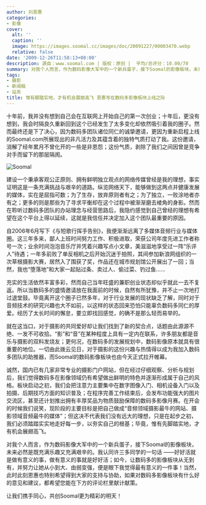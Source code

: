```yaml
---
author: 刘恩惠
categories:
- 影像
cover:
  alt: ''
  caption: ''
  image: https://images.soomal.cc/images/doc/20091227/00003470.webp
  relative: false
date: '2009-12-26T11:58:13+08:00'
description: 源自：www.soomal.com | 版权：原创 |  平均/总评分：10.00/70
summary: 对我个人而言，作为数码影像大军中的一个新兵蛋子，接下Soomal的影像板块，未来必然是既充满乐趣又充满艰辛的。我认同许三多同学的一句话――好好活就是做有意义的事，做有意义的事就是好好活；如今，让数码多的影像板块从无到有，并努力让她从小到大、由弱变强，便是眼下我觉得最有意义的一件事！当然，此时此刻恩惠也特别希望得到大家的支持与协助，如果对数码多影像板块有什么好的意见和建议，都希望您能在下方的评论栏里献计献策
tags:
- 摄影
- 新闻稿
- 站务
title: 惟有脚踏实地，才有机会展翅高飞 恩惠写在数码多影像板块上线之际
---
```


十年前，我并没有想到自己会在互联网上开始自己的第一次创业；十年后，更没有想到，我会时隔良久重新回到这个已经发生了太多变化却依然吸引着我的圈子。然而最终还是下了决心，因为数码多团队诸位同仁的诚挚邀请，更因为重新启程上线的Soomal.com所展现出的非凡活力及其蕴含着的独特气质打动了我。这份邀请，消解了经年累月不曾化开的一些是非恩怨；这份气质，剥除了我们之间因曾是竞争对手而留下的那层隔阂。



![Soomal](https://images.soomal.cc/images/doc/20090418/00001564.webp)



建设一个秉承客观公正原则、拥有鲜明独立观点的网络传媒曾经是我的理想，事实证明这是一条充满挑战与艰辛的道路。纵览网络天下，能够做到这两点并健康发展的媒体，实在是屈指可数；为了生存，放弃原则者有之；为了独立，一败涂地者亦有之；更多的则是那些为了寻求平衡却在这个过程中被渐渐磨去棱角的身影。然而在聆听过数码多团队的办站理念与经营思路后，我隐约感觉到自己曾经的理想有希望在这个平台上得以延续，这就是我信任并决定加入这个团队最重要的原因。



自2006年6月写下《与短歌行挥手告别》，我便渐渐远离了多媒体音频行业与媒体圈。这三年多来，鄙人上班时间努力工作、积极进取，荣获公司年度先进工作者称号一次；业余时间泡泡音乐厅并凭着兴趣写点小文章，美滋滋地享受过一阵“乐评人”待遇；一年多前败了单反相机之后开始沉迷于拍照，其间参加新浪网组织的一次草根摄影大赛，居然入了围获了奖，作品还在城市规划馆公开展出了一回；当然，我也“堕落地”和大家一起贴过条、卖过人、偷过菜、钓过鱼……



充实的生活依然丰富多彩，然而自己当年旺盛的兼职创业状态却似乎就此一去不复返。所以当数码多的盛情邀请放在我面前的时候，自然有所犹豫，并不止一次地打过退堂鼓。毕竟离开这个圈子已然多年，对于行业发展的现状缺乏了解，同时对于音频技术的研究兴趣也大不如前，以这样的状态回来恐怕只能辜负数码多同仁的厚爱。经历了太长时间的懈怠，要立即找回感觉，的确不是那么轻而易举的。



就在这当口，对于摄影的共同爱好却让我们找到了新的契合点，话题由此源源不绝、一发不可收拾。“影”和“音”在某种程度上具有一定内在联系，许多朋友都是音乐与摄影的双料发烧友；更何况，在数码多的发展规划中，数码影像原本就具有很重要的地位。一切由此拨云见日，对于摄影的这份兴趣与热情得以成为我加入数码多团队的助推器，而Soomal的数码影像板块也由今天正式拉开帷幕。



诚然，国内已有几家非常专业的摄影门户网站，但在经过仔细观察、分析与规划后，我们觉得数码多在影像领域仍有希望做出鲜明的特色并逐渐形成属于自己的风格。板块启动之初，我们会把注意力主要集中在数字图像入门、相机设备入门以及拍摄、后期技巧方面的知识普及；在程序完善工作结束后，会发布功能强大的图片交流区，甚至还计划推出拥有丰厚奖品为物质鼓励保障的数码多影像月赛。在开会的时候我们说笑，现阶段的主要目标是把自己做成“音频领域摄影最牛的网站、摄影领域音频最牛的媒体”；但这决不代表我们没有远大的理想，只是在起步之初，我们必须踏踏实实地走好每一步，以夯实自己的根基；毕竟，惟有先脚踏实地，才有机会展翅高飞。



对我个人而言，作为数码影像大军中的一个新兵蛋子，接下Soomal的影像板块，未来必然是既充满乐趣又充满艰辛的。我认同许三多同学的一句话
――好好活就是做有意义的事，做有意义的事就是好好活；如今，让数码多的影像板块从无到有，并努力让她从小到大、由弱变强，便是眼下我觉得最有意义的一件事！当然，此时此刻恩惠也特别希望得到大家的支持与协助，如果对数码多影像板块有什么好的意见和建议，都希望您能在下方的评论栏里献计献策。



让我们携手同心，共创Soomal更为精彩的明天！
